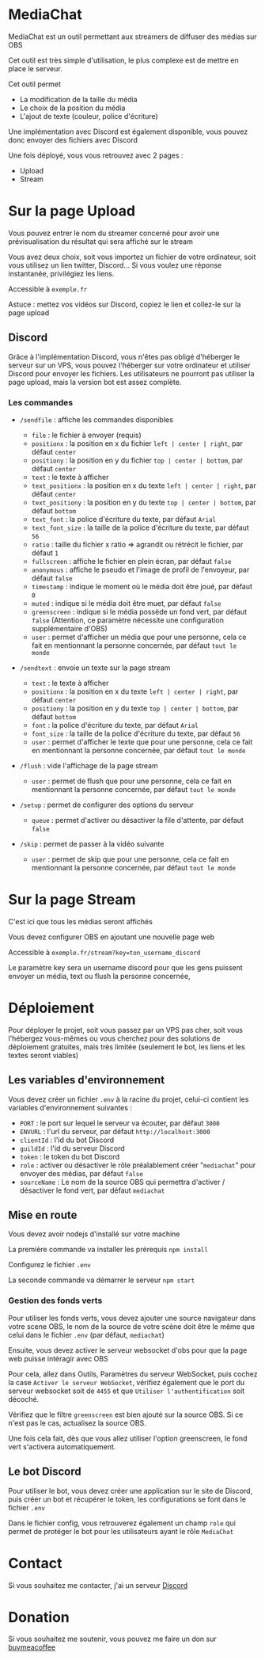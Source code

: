 # MediaChat

MediaChat est un outil permettant aux streamers de diffuser des médias sur OBS

Cet outil est très simple d'utilisation, le plus complexe est de mettre en place le serveur.

Cet outil permet
- La modification de la taille du média
- Le choix de la position du média
- L'ajout de texte (couleur, police d'écriture)

Une implémentation avec Discord est également disponible, vous pouvez donc envoyer des fichiers avec Discord

Une fois déployé, vous vous retrouvez avec 2 pages :
- Upload
- Stream

# Sur la page Upload
Vous pouvez entrer le nom du streamer concerné pour avoir une prévisualisation du résultat qui sera affiché sur le stream

Vous avez deux choix, soit vous importez un fichier de votre ordinateur, soit vous utilisez un lien twitter, Discord... Si vous voulez une réponse instantanée, privilégiez les liens.

Accessible à `exemple.fr`

Astuce : mettez vos vidéos sur Discord, copiez le lien et collez-le sur la page upload

## Discord

Grâce à l'implémentation Discord, vous n'êtes pas obligé d'héberger le serveur sur un VPS, vous pouvez l'héberger sur votre ordinateur et utiliser Discord pour envoyer les fichiers.
Les utilisateurs ne pourront pas utiliser la page upload, mais la version bot est assez complète.

### Les commandes

- `/sendfile` : affiche les commandes disponibles
  - `file` : le fichier à envoyer (requis)
  - `positionx` : la position en x du fichier `left | center | right`, par défaut `center`
  - `positiony` : la position en y du fichier `top | center | bottom`, par défaut `center`
  - `text` : le texte à afficher
  - `text_positionx` : la position en x du texte `left | center | right`, par défaut `center`
  - `text_positiony` : la position en y du texte `top | center | bottom`, par défaut `bottom`
  - `text_font` : la police d'écriture du texte, par défaut `Arial`
  - `text_font_size` : la taille de la police d'écriture du texte, par défaut `56`
  - `ratio` : taille du fichier x ratio => agrandit ou rétrécit le fichier, par défaut `1`
  - `fullscreen` : affiche le fichier en plein écran, par défaut `false`
  - `anonymous` : affiche le pseudo et l'image de profil de l'envoyeur, par défaut `false`
  - `timestamp` : indique le moment où le média doit être joué, par défaut `0`
  - `muted` : indique si le média doit être muet, par défaut `false`
  - `greenscreen` : indique si le média possède un fond vert, par défaut `false` (Attention, ce paramètre nécessite une configuration supplémentaire d'OBS)
  - `user` : permet d'afficher un média que pour une personne, cela ce fait en mentionnant la personne concernée, par défaut `tout le monde`
  
- `/sendtext` : envoie un texte sur la page stream
  - `text` : le texte à afficher
  - `positionx` : la position en x du texte `left | center | right`, par défaut `center`
  - `positiony` : la position en y du texte `top | center | bottom`, par défaut `bottom`
  - `font` : la police d'écriture du texte, par défaut `Arial`
  - `font_size` : la taille de la police d'écriture du texte, par défaut `56`
  - `user` : permet d'afficher le texte que pour une personne, cela ce fait en mentionnant la personne concernée, par défaut `tout le monde`

- `/flush` : vide l'affichage de la page stream
  - `user` : permet de flush que pour une personne, cela ce fait en mentionnant la personne concernée, par défaut `tout le monde`
  
- `/setup` : permet de configurer des options du serveur
  - `queue` : permet d'activer ou désactiver la file d'attente, par défaut `false`

- `/skip` : permet de passer à la vidéo suivante
  - `user` : permet de skip que pour une personne, cela ce fait en mentionnant la personne concernée, par défaut `tout le monde`


# Sur la page Stream

C'est ici que tous les médias seront affichés

Vous devez configurer OBS en ajoutant une nouvelle page web

Accessible à `exemple.fr/stream?key=ton_username_discord`

Le paramètre key sera un username discord pour que les gens puissent envoyer un média, text ou flush la personne concernée,

# Déploiement
Pour déployer le projet, soit vous passez par un VPS pas cher, soit vous l'hébergez vous-mêmes ou vous cherchez pour des solutions de déploiement gratuites, mais très limitée (seulement le bot, les liens et les textes seront viables)

## Les variables d'environnement
Vous devez créer un fichier `.env` à la racine du projet, celui-ci contient les variables d'environnement suivantes :
- `PORT` : le port sur lequel le serveur va écouter, par défaut `3000`
- `ENVURL` : l'url du serveur, par défaut `http://localhost:3000`
- `clientId` : l'id du bot Discord
- `guildId` : l'id du serveur Discord
- `token` : le token du bot Discord
- `role` : activer ou désactiver le rôle préalablement créer "`mediachat`" pour envoyer des médias, par défaut `false`
- `sourceName` : Le nom de la source OBS qui permettra d'activer / désactiver le fond vert, par défaut `mediachat`

## Mise en route
Vous devez avoir nodejs d'installé sur votre machine

La première commande va installer les prérequis
`npm install`

Configurez le fichier `.env`

La seconde commande va démarrer le serveur `npm start`

### Gestion des fonds verts

Pour utiliser les fonds verts, vous devez ajouter une source navigateur dans votre scene OBS, le nom de la source de votre scène doit être le même que celui dans le fichier `.env` (par défaut, `mediachat`)

Ensuite, vous devez activer le serveur websocket d'obs pour que la page web puisse intéragir avec OBS

Pour cela, allez dans Outils, Paramètres du serveur WebSocket, puis cochez la case `Activer le serveur WebSocket`, vérifiez également que le port du serveur websocket soit de `4455` et que `Utiliser l'authentification` soit décoché.

Vérifiez que le filtre `greenscreen` est bien ajouté sur la source OBS. Si ce n'est pas le cas, actualisez la source OBS.

Une fois cela fait, dès que vous allez utiliser l'option greenscreen, le fond vert s'activera automatiquement.

## Le bot Discord

Pour utiliser le bot, vous devez créer une application sur le site de Discord, puis créer un bot et récupérer le token, les configurations se font dans le fichier `.env`

Dans le fichier config, vous retrouverez également un champ `role` qui permet de protéger le bot pour les utilisateurs ayant le rôle `MediaChat`
# Contact
Si vous souhaitez me contacter, j'ai un serveur [Discord](https://discord.gg/uwcTrVe68r)

# Donation
Si vous souhaitez me soutenir, vous pouvez me faire un don sur [buymeacoffee](https://www.buymeacoffee.com/Alorf)